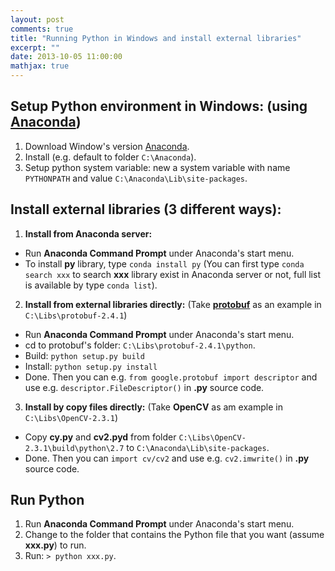 ```yaml
---
layout: post
comments: true
title: "Running Python in Windows and install external libraries"
excerpt: ""
date: 2013-10-05 11:00:00
mathjax: true
---
```


<!-- add TOC here -->
<div id="renderIn"></div>

## Setup Python environment in Windows: (using [Anaconda](http://continuum.io/downloads))
1. Download Window's version [Anaconda](http://continuum.io/downloads).
2. Install (e.g. default to folder `C:\Anaconda`).
3. Setup python system variable: new a system variable with name `PYTHONPATH` and value `C:\Anaconda\Lib\site-packages`.

## Install external libraries (3 different ways):
1. **Install from Anaconda server:**
 - Run **Anaconda Command Prompt** under Anaconda's start menu.
 - To install **py** library, type `conda install py` (You can first type `conda search xxx` to search **xxx** library exist in Anaconda server or not, full list is available by type `conda list`).
2. **Install from external libraries directly:** (Take [**protobuf**](https://code.google.com/p/protobuf/) as an example in `C:\Libs\protobuf-2.4.1`)
 - Run **Anaconda Command Prompt** under Anaconda's start menu.
 - cd to protobuf's folder: `C:\Libs\protobuf-2.4.1\python`.
 - Build: `python setup.py build`
 - Install: `python setup.py install`
 - Done. Then you can e.g. `from google.protobuf import descriptor` and use e.g. `descriptor.FileDescriptor()` in **.py** source code.
3. **Install by copy files directly:** (Take **OpenCV** as am example in `C:\Libs\OpenCV-2.3.1`)
 - Copy **cy.py** and **cv2.pyd** from folder `C:\Libs\OpenCV-2.3.1\build\python\2.7` to `C:\Anaconda\Lib\site-packages`.
 - Done. Then you can `import cv/cv2` and use e.g. `cv2.imwrite()` in **.py** source code.

## Run Python
1. Run **Anaconda Command Prompt** under Anaconda's start menu.
2. Change to the folder that contains the Python file that you want (assume **xxx.py**) to run.
3. Run: `> python xxx.py`.
